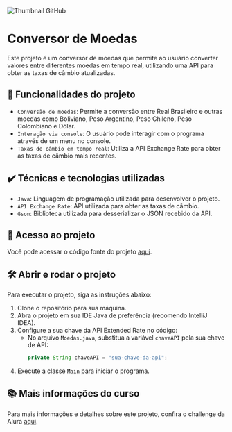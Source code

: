 ![Thumbnail GitHub](https://user-images.githubusercontent.com/8989346/123303345-171fc980-d4f4-11eb-84ae-cb0e49bfb126.png)

# Conversor de Moedas

Este projeto é um conversor de moedas que permite ao usuário converter valores entre diferentes moedas em tempo real, utilizando uma API para obter as taxas de câmbio atualizadas.

## 🔨 Funcionalidades do projeto

- `Conversão de moedas`: Permite a conversão entre Real Brasileiro e outras moedas como Boliviano, Peso Argentino, Peso Chileno, Peso Colombiano e Dólar.
- `Interação via console`: O usuário pode interagir com o programa através de um menu no console.
- `Taxas de câmbio em tempo real`: Utiliza a API Exchange Rate para obter as taxas de câmbio mais recentes.

## ✔️ Técnicas e tecnologias utilizadas

- `Java`: Linguagem de programação utilizada para desenvolver o projeto.
- `API Exchange Rate`: API utilizada para obter as taxas de câmbio.
- `Gson`: Biblioteca utilizada para desserializar o JSON recebido da API.

## 📁 Acesso ao projeto

Você pode acessar o código fonte do projeto [aqui](https://github.com/seu-usuario/conversor-de-moedas).

## 🛠️ Abrir e rodar o projeto

Para executar o projeto, siga as instruções abaixo:

1. Clone o repositório para sua máquina.
2. Abra o projeto em sua IDE Java de preferência (recomendo IntelliJ IDEA).
3. Configure a sua chave da API Extended Rate no código:
   - No arquivo `Moedas.java`, substitua a variável `chaveAPI` pela sua chave de API:
     ```java
     private String chaveAPI = "sua-chave-da-api";
     ```
4. Execute a classe `Main` para iniciar o programa.

## 📚 Mais informações do curso

Para mais informações e detalhes sobre este projeto, confira o challenge da Alura [aqui](https://cursos.alura.com.br/course/praticando-java-construindo-conversor-moedas).
